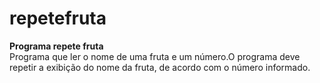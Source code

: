 # repetefruta
 **Programa repete fruta**  
Programa que ler o nome de uma fruta e um número.O programa deve repetir a exibição do nome da fruta, de acordo com o número informado. 
